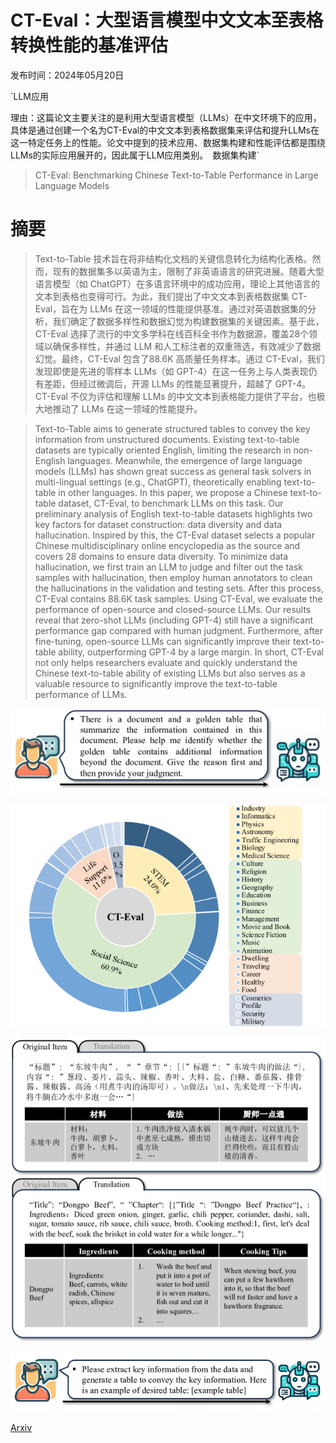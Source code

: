 # CT-Eval：大型语言模型中文文本至表格转换性能的基准评估

发布时间：2024年05月20日

`LLM应用

理由：这篇论文主要关注的是利用大型语言模型（LLMs）在中文环境下的应用，具体是通过创建一个名为CT-Eval的中文文本到表格数据集来评估和提升LLMs在这一特定任务上的性能。论文中提到的技术应用、数据集构建和性能评估都是围绕LLMs的实际应用展开的，因此属于LLM应用类别。` `数据集构建`

> CT-Eval: Benchmarking Chinese Text-to-Table Performance in Large Language Models

# 摘要

> Text-to-Table 技术旨在将非结构化文档的关键信息转化为结构化表格。然而，现有的数据集多以英语为主，限制了非英语语言的研究进展。随着大型语言模型（如 ChatGPT）在多语言环境中的成功应用，理论上其他语言的文本到表格也变得可行。为此，我们提出了中文文本到表格数据集 CT-Eval，旨在为 LLMs 在这一领域的性能提供基准。通过对英语数据集的分析，我们确定了数据多样性和数据幻觉为构建数据集的关键因素。基于此，CT-Eval 选择了流行的中文多学科在线百科全书作为数据源，覆盖28个领域以确保多样性，并通过 LLM 和人工标注者的双重筛选，有效减少了数据幻觉。最终，CT-Eval 包含了88.6K 高质量任务样本。通过 CT-Eval，我们发现即使是先进的零样本 LLMs（如 GPT-4）在这一任务上与人类表现仍有差距，但经过微调后，开源 LLMs 的性能显著提升，超越了 GPT-4。CT-Eval 不仅为评估和理解 LLMs 的中文文本到表格能力提供了平台，也极大地推动了 LLMs 在这一领域的性能提升。

> Text-to-Table aims to generate structured tables to convey the key information from unstructured documents. Existing text-to-table datasets are typically oriented English, limiting the research in non-English languages. Meanwhile, the emergence of large language models (LLMs) has shown great success as general task solvers in multi-lingual settings (e.g., ChatGPT), theoretically enabling text-to-table in other languages. In this paper, we propose a Chinese text-to-table dataset, CT-Eval, to benchmark LLMs on this task. Our preliminary analysis of English text-to-table datasets highlights two key factors for dataset construction: data diversity and data hallucination. Inspired by this, the CT-Eval dataset selects a popular Chinese multidisciplinary online encyclopedia as the source and covers 28 domains to ensure data diversity. To minimize data hallucination, we first train an LLM to judge and filter out the task samples with hallucination, then employ human annotators to clean the hallucinations in the validation and testing sets. After this process, CT-Eval contains 88.6K task samples. Using CT-Eval, we evaluate the performance of open-source and closed-source LLMs. Our results reveal that zero-shot LLMs (including GPT-4) still have a significant performance gap compared with human judgment. Furthermore, after fine-tuning, open-source LLMs can significantly improve their text-to-table ability, outperforming GPT-4 by a large margin. In short, CT-Eval not only helps researchers evaluate and quickly understand the Chinese text-to-table ability of existing LLMs but also serves as a valuable resource to significantly improve the text-to-table performance of LLMs.

![CT-Eval：大型语言模型中文文本至表格转换性能的基准评估](../../../paper_images/2405.12174/x1.png)

![CT-Eval：大型语言模型中文文本至表格转换性能的基准评估](../../../paper_images/2405.12174/x2.png)

![CT-Eval：大型语言模型中文文本至表格转换性能的基准评估](../../../paper_images/2405.12174/x3.png)

![CT-Eval：大型语言模型中文文本至表格转换性能的基准评估](../../../paper_images/2405.12174/x4.png)

[Arxiv](https://arxiv.org/abs/2405.12174)